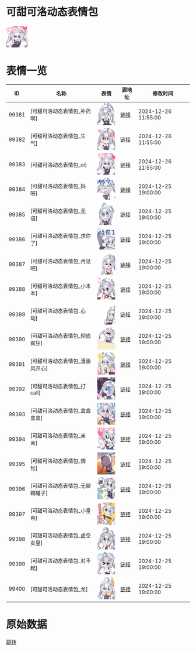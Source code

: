 # 可甜可洛动态表情包

<img src="./cover.png" height="60" alt="cover" />

# 表情一览

|ID|名称|表情|源地址|修改时间|
|----|----|----|----|----|
|99381|[可甜可洛动态表情包_补药啊]|<img src="./pic/099381_%5B可甜可洛动态表情包_补药啊%5D.gif" height="60" alt="补药啊"/>|[链接](https://i0.hdslb.com/bfs/garb/71bf5ac26c04560e10299c332749a31c55a3c18a.gif)|2024-12-26 11:55:00|
|99382|[可甜可洛动态表情包_生气]|<img src="./pic/099382_%5B可甜可洛动态表情包_生气%5D.gif" height="60" alt="生气"/>|[链接](https://i0.hdslb.com/bfs/garb/930de77bee75d5e1c6bc9602a688e40129ae78e1.gif)|2024-12-26 11:55:00|
|99383|[可甜可洛动态表情包_oi]|<img src="./pic/099383_%5B可甜可洛动态表情包_oi%5D.gif" height="60" alt="oi"/>|[链接](https://i0.hdslb.com/bfs/garb/de2e5c254d0f307fc6168811a2951d71b82ffb9a.gif)|2024-12-26 11:55:00|
|99384|[可甜可洛动态表情包_妈呀]|<img src="./pic/099384_%5B可甜可洛动态表情包_妈呀%5D.gif" height="60" alt="妈呀"/>|[链接](https://i0.hdslb.com/bfs/garb/3a5f8166314fcd9e3c267ab3c383c5cbeba4651c.gif)|2024-12-25 19:00:00|
|99385|[可甜可洛动态表情包_无语]|<img src="./pic/099385_%5B可甜可洛动态表情包_无语%5D.gif" height="60" alt="无语"/>|[链接](https://i0.hdslb.com/bfs/garb/1bead4bc23f25e5428ab662abf8e791c4a6dadc7.gif)|2024-12-25 19:00:00|
|99386|[可甜可洛动态表情包_求你了]|<img src="./pic/099386_%5B可甜可洛动态表情包_求你了%5D.gif" height="60" alt="求你了"/>|[链接](https://i0.hdslb.com/bfs/garb/615b21aaf669ea7d4e621b23ba8025c27fcbd974.gif)|2024-12-25 19:00:00|
|99387|[可甜可洛动态表情包_再见吧]|<img src="./pic/099387_%5B可甜可洛动态表情包_再见吧%5D.gif" height="60" alt="再见吧"/>|[链接](https://i0.hdslb.com/bfs/garb/488824251dad3f933749157e19aa12170039b819.gif)|2024-12-25 19:00:00|
|99388|[可甜可洛动态表情包_小本本]|<img src="./pic/099388_%5B可甜可洛动态表情包_小本本%5D.gif" height="60" alt="小本本"/>|[链接](https://i0.hdslb.com/bfs/garb/8472fe97a6c83a46b9113f287e214b97c25ada04.gif)|2024-12-25 19:00:00|
|99389|[可甜可洛动态表情包_心动]|<img src="./pic/099389_%5B可甜可洛动态表情包_心动%5D.gif" height="60" alt="心动"/>|[链接](https://i0.hdslb.com/bfs/garb/db499d7ea359f8e0b2c1218fcd65c638f26d5394.gif)|2024-12-25 19:00:00|
|99390|[可甜可洛动态表情包_彻底疯狂]|<img src="./pic/099390_%5B可甜可洛动态表情包_彻底疯狂%5D.gif" height="60" alt="彻底疯狂"/>|[链接](https://i0.hdslb.com/bfs/garb/e5e810d23aa23699ac8630f9e926334daf8359fd.gif)|2024-12-25 19:00:00|
|99391|[可甜可洛动态表情包_漫画风开心]|<img src="./pic/099391_%5B可甜可洛动态表情包_漫画风开心%5D.gif" height="60" alt="漫画风开心"/>|[链接](https://i0.hdslb.com/bfs/garb/198e2da554e3c9eb5304db51c03bf998918b413a.gif)|2024-12-25 19:00:00|
|99392|[可甜可洛动态表情包_打call]|<img src="./pic/099392_%5B可甜可洛动态表情包_打call%5D.gif" height="60" alt="打call"/>|[链接](https://i0.hdslb.com/bfs/garb/fece80669482afc526f1545c81bf891276409ae8.gif)|2024-12-25 19:00:00|
|99393|[可甜可洛动态表情包_盒盒盒盒]|<img src="./pic/099393_%5B可甜可洛动态表情包_盒盒盒盒%5D.gif" height="60" alt="盒盒盒盒"/>|[链接](https://i0.hdslb.com/bfs/garb/d1cd691652d2838b80b7f55a47a1f8db40e01cb4.gif)|2024-12-25 19:00:00|
|99394|[可甜可洛动态表情包_亲亲]|<img src="./pic/099394_%5B可甜可洛动态表情包_亲亲%5D.gif" height="60" alt="亲亲"/>|[链接](https://i0.hdslb.com/bfs/garb/0c70a0ddbb4e7a86c6fb402fa40381e2ce954ce4.gif)|2024-12-25 19:00:00|
|99395|[可甜可洛动态表情包_惆怅]|<img src="./pic/099395_%5B可甜可洛动态表情包_惆怅%5D.gif" height="60" alt="惆怅"/>|[链接](https://i0.hdslb.com/bfs/garb/1fe1802faf9e2dec9141572457399d73b210d9dd.gif)|2024-12-25 19:00:00|
|99396|[可甜可洛动态表情包_无聊踢罐子]|<img src="./pic/099396_%5B可甜可洛动态表情包_无聊踢罐子%5D.gif" height="60" alt="无聊踢罐子"/>|[链接](https://i0.hdslb.com/bfs/garb/78caee35d5ad85de5fe9aba6629bc6128f3f6003.gif)|2024-12-25 19:00:00|
|99397|[可甜可洛动态表情包_小皇帝]|<img src="./pic/099397_%5B可甜可洛动态表情包_小皇帝%5D.gif" height="60" alt="小皇帝"/>|[链接](https://i0.hdslb.com/bfs/garb/b86bb0191a70e38582b82dcd29f047031fb10767.gif)|2024-12-25 19:00:00|
|99398|[可甜可洛动态表情包_虚空女皇]|<img src="./pic/099398_%5B可甜可洛动态表情包_虚空女皇%5D.gif" height="60" alt="虚空女皇"/>|[链接](https://i0.hdslb.com/bfs/garb/d59b0cd2cd7d760f3effeeeebf00107cb9ca7de1.gif)|2024-12-25 19:00:00|
|99399|[可甜可洛动态表情包_对不起]|<img src="./pic/099399_%5B可甜可洛动态表情包_对不起%5D.gif" height="60" alt="对不起"/>|[链接](https://i0.hdslb.com/bfs/garb/1257c25710300380c91230071bb454eda9ca9766.gif)|2024-12-25 19:00:00|
|99400|[可甜可洛动态表情包_龙]|<img src="./pic/099400_%5B可甜可洛动态表情包_龙%5D.gif" height="60" alt="龙"/>|[链接](https://i0.hdslb.com/bfs/garb/666fab716c2c03847268b9441df942e123ab3fba.gif)|2024-12-25 19:00:00|

# 原始数据

[跳转](./raw.json)

